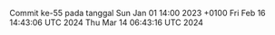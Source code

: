 Commit ke-55 pada tanggal Sun Jan 01 14:00 2023 +0100
Fri Feb 16 14:43:06 UTC 2024
Thu Mar 14 06:43:16 UTC 2024
